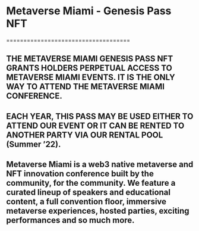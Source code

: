 # Metaverse Miami - Genesis Pass NFT
====================================

## THE METAVERSE MIAMI GENESIS PASS NFT GRANTS HOLDERS PERPETUAL ACCESS TO METAVERSE MIAMI EVENTS. IT IS THE ONLY WAY TO ATTEND THE METAVERSE MIAMI CONFERENCE.

## EACH YEAR, THIS PASS MAY BE USED EITHER TO ATTEND OUR EVENT OR IT CAN BE RENTED TO ANOTHER PARTY VIA OUR RENTAL POOL (Summer ’22).

## Metaverse Miami is a web3 native metaverse and NFT innovation conference built by the community, for the community. We feature a curated lineup of speakers and educational content, a full convention floor, immersive metaverse experiences, hosted parties, exciting performances and so much more.